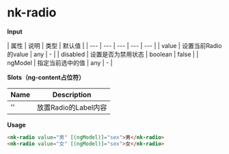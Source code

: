# nk-radio

**Input**

| 属性 | 说明 |  类型 | 默认值 |
| --- | --- | --- | --- | --- |
| value | 设置当前Radio的value | any | - |
| disabled | 设置是否为禁用状态 | boolean | false |
| ngModel | 指定当前选中的值 | any | - |
 
**Slots（ng-content占位符）**

| Name | Description |
| --- | --- |
| '' | 放置Radio的Label内容 |

**Usage**

```html
<nk-radio value="男" [(ngModel)]="sex">男</nk-radio>
<nk-radio value="女" [(ngModel)]="sex">女</nk-radio>
```
